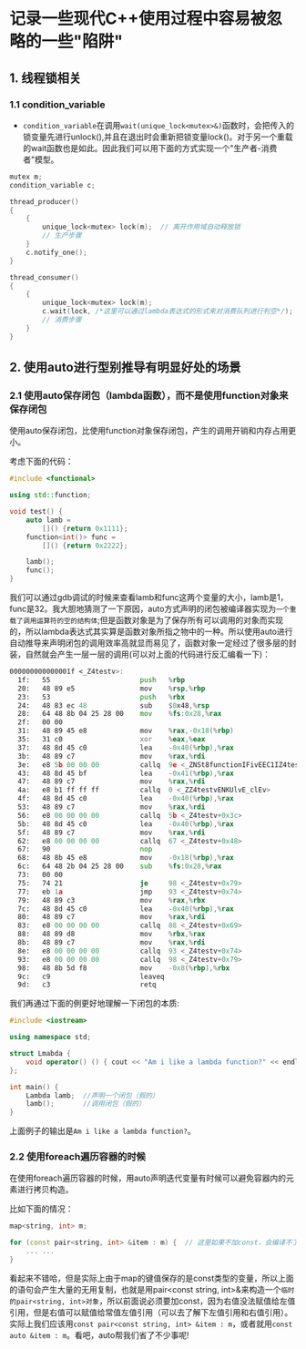 # 记录一些现代C++使用过程中容易被忽略的一些"陷阱"

## 1. 线程锁相关

### 1.1 condition_variable

- `condition_variable`在调用`wait(unique_lock<mutex>&)`函数时，会把传入的锁变量先进行unlock(),并且在退出时会重新把锁变量lock()。对于另一个重载的wait函数也是如此。因此我们可以用下面的方式实现一个"生产者-消费者"模型。

```cpp
mutex m;
condition_variable c;

thread_producer()
{
    {
        unique_lock<mutex> lock(m);  // 离开作用域自动释放锁
        // 生产步骤
    }
    c.notify_one();
}

thread_consumer()
{
    {
        unique_lock<mutex> lock(m);
        c.wait(lock, /*这里可以通过lambda表达式的形式来对消费队列进行判空*/);
        // 消费步骤
    }
}
```

## 2. 使用auto进行型别推导有明显好处的场景

### 2.1 使用auto保存闭包（lambda函数），而不是使用function<T>对象来保存闭包

使用auto保存闭包，比使用function对象保存闭包，产生的调用开销和内存占用更小。

考虑下面的代码：

```cpp
#include <functional>

using std::function;

void test() {
    auto lamb = 
        []() {return 0x1111};
    function<int()> func = 
        []() {return 0x2222};

    lamb();
    func();
}
```

我们可以通过gdb调试的时候来查看lamb和func这两个变量的大小，lamb是1，func是32。我大胆地猜测了一下原因，auto方式声明的闭包被编译器实现为`一个重载了调用运算符的空的结构体`;但是函数对象是为了保存所有可以调用的对象而实现的，所以lambda表达式其实算是函数对象所指之物中的一种。所以使用auto进行自动推导来声明闭包的调用效率高就显而易见了，函数对象一定经过了很多层的封装，自然就会产生一层一层的调用(可以对上面的代码进行反汇编看一下)：

```asm
000000000000001f <_Z4testv>:                                                             # 这就是上面的test函数
  1f:	55                   	push   %rbp
  20:	48 89 e5             	mov    %rsp,%rbp
  23:	53                   	push   %rbx
  24:	48 83 ec 48          	sub    $0x48,%rsp
  28:	64 48 8b 04 25 28 00 	mov    %fs:0x28,%rax
  2f:	00 00
  31:	48 89 45 e8          	mov    %rax,-0x18(%rbp)
  35:	31 c0                	xor    %eax,%eax
  37:	48 8d 45 c0          	lea    -0x40(%rbp),%rax
  3b:	48 89 c7             	mov    %rax,%rdi
  3e:	e8 5b 00 00 00       	callq  9e <_ZNSt8functionIFivEEC1IZ4testvEUlvE0_vvEET_> # 这是func对象的构造过程，这个过程代码就非常多了
  43:	48 8d 45 bf          	lea    -0x41(%rbp),%rax                                 # 这是获取lamb变量的地址
  47:	48 89 c7             	mov    %rax,%rdi                                        # C++调用类成员方法的汇编都是先把对象的地址先保存在rdi寄存器中，然后去掉用相应的方法
  4a:	e8 b1 ff ff ff       	callq  0 <_ZZ4testvENKUlvE_clEv>                        # 这是真正去调用闭包函数的汇编，这三行确实印证了我们上面的一个大胆的想法
  4f:	48 8d 45 c0          	lea    -0x40(%rbp),%rax                                 # 这里是取func对象的地址rbp-0x40，上面的lamb对象的地址是rbp-0x41，又恰好说明了闭包对象的大小确实为1
  53:	48 89 c7             	mov    %rax,%rdi                                        # 余下的步骤基本上都是调用func对象所指的闭包函数的过程，其实就是一层一层解封装的调用过程，效率高低很明显
  56:	e8 00 00 00 00       	callq  5b <_Z4testv+0x3c>
  5b:	48 8d 45 c0          	lea    -0x40(%rbp),%rax
  5f:	48 89 c7             	mov    %rax,%rdi
  62:	e8 00 00 00 00       	callq  67 <_Z4testv+0x48>
  67:	90                   	nop
  68:	48 8b 45 e8          	mov    -0x18(%rbp),%rax
  6c:	64 48 2b 04 25 28 00 	sub    %fs:0x28,%rax
  73:	00 00
  75:	74 21                	je     98 <_Z4testv+0x79>
  77:	eb 1a                	jmp    93 <_Z4testv+0x74>
  79:	48 89 c3             	mov    %rax,%rbx
  7c:	48 8d 45 c0          	lea    -0x40(%rbp),%rax
  80:	48 89 c7             	mov    %rax,%rdi
  83:	e8 00 00 00 00       	callq  88 <_Z4testv+0x69>
  88:	48 89 d8             	mov    %rbx,%rax
  8b:	48 89 c7             	mov    %rax,%rdi
  8e:	e8 00 00 00 00       	callq  93 <_Z4testv+0x74>
  93:	e8 00 00 00 00       	callq  98 <_Z4testv+0x79>
  98:	48 8b 5d f8          	mov    -0x8(%rbp),%rbx
  9c:	c9                   	leaveq
  9d:	c3                   	retq
```

我们再通过下面的例更好地理解一下闭包的本质:

```cpp
#include <iostream>

using namespace std;

struct Lmabda {
    void operator() () { cout << "Am i like a lambda function?" << endl; }
};

int main() {
    Lambda lamb;  //声明一个闭包（假的）
    lamb();       //调用闭包（假的）
}
```

上面例子的输出是`Am i like a lambda function?`。

### 2.2 使用foreach遍历容器的时候

在使用foreach遍历容器的时候，用auto声明迭代变量有时候可以避免容器内的元素进行拷贝构造。

比如下面的情况：

```cpp
map<string, int> m;

for (const pair<string, int> &item : m) {  // 这里如果不加const，会编译不了
    ... ...
}
```

看起来不错哈，但是实际上由于map的键值保存的是const类型的变量，所以上面的语句会产生大量的无用复制，也就是用pair<const string, int>&来构造一个`临时的pair<string, int>对象`，所以前面说必须要加const，因为右值没法赋值给左值引用，但是右值可以赋值给常值左值引用（可以去了解下左值引用和右值引用）。实际上我们应该用`const pair<const string, int> &item : m`，或者就用`const auto &item : m`。看吧，auto帮我们省了不少事呢!
